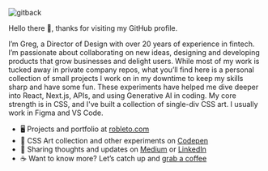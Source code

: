 ![gitback](https://cdn.dribbble.com/userupload/18586375/file/original-5caddde7b062cedb737f553d551bd712.png?resize=512x159&vertical=center)

Hello there 👋, thanks for visiting my GitHub profile.

I’m Greg, a Director of Design with over 20 years of experience in fintech. I’m passionate about collaborating on new ideas, designing and developing products that grow businesses and delight users. While most of my work is tucked away in private company repos, what you’ll find here is a personal collection of small projects I work on in my downtime to keep my skills sharp and have some fun. These experiments have helped me dive deeper into React, Next.js, APIs, and using Generative AI in coding. My core strength is in CSS, and I've built a collection of single-div CSS art. I usually work in Figma and VS Code.

- 🖥️ Projects and portfolio at <a href="https://robleto.com">robleto.com</a> 
- 🎨 CSS Art collection and other experiments on <a href="https://codepen.io/robleto/">Codepen</a>  
- 📝 Sharing thoughts and updates on <a href="https://medium.com/@robleto">Medium</a> or <a href="https://www.linkedin.com/in/robleto">LinkedIn</a>  
- ☕️ Want to know more? Let’s catch up and <a href="https://calendly.com/robleto">grab a coffee</a>


<!--
## More about me

- 🔭 I’m currently working on ...
- 🌱 I’m currently learning React and AWS
- 👯 I’m looking to collaborate on the Mandrain project
- 🤔 I’m looking for help with ...
- 💬 Ask me about CSS Art
- 📫 How to reach me: ...
- 😄 Pronouns: ...
- ⚡ Fun fact: ...

-->
<!--
#### Contact Me

<a href="https://robleto.typeform.com/to/cN9h6m"><img src="icons/gmail-36.png" width="36px"/></a>&nbsp;&nbsp;&nbsp;<a href="https://www.linkedin.com/in/robleto"><img src="icons/linkedin-36.png" width="36px"/></a>&nbsp;&nbsp;&nbsp;<a href = "https://medium.com/@robleto"><img src="icons/medium-36.png" width="36px" /></a>&nbsp;&nbsp;&nbsp;<a href = "https://codepen.com/@robleto"><img src="icons/codepen-36.png" width="36px" /></a>&nbsp;&nbsp;&nbsp;<a href = "https://dribbble.com/@robleto"><img src="icons/dribbble-36.png" width="36px" /></a>&nbsp;&nbsp;&nbsp;<a href = "https://twitter.com/@robleto"><img src="icons/twitter-36.png" width="36px" /></a>&nbsp;&nbsp;&nbsp;<a href = "https://uiuxdev.social/@robleto"><img src="icons/mastadon-36.png" width="36px" /></a>&nbsp;&nbsp;&nbsp;<a href = "https://instagram.com/@robleto"><img src="icons/instagram-36.png" width="36px" /></a>&nbsp;&nbsp;&nbsp;<a href = "https://pinterest.com/@robleto"><img src="icons/pinterest-36.png" width="36px" /></a>

. . .

## My Experience

I have years of experience, thousands of commits and hundreds of thousands of lines of code in Github, but most all of it is in private contributions. These public projects are my own experiments and explorations. x

![Robleto's GitHub stats](https://github-readme-stats.vercel.app/api?username=robleto&show_icons=true) 

. . .

#### Languages I Code In

<img src="icons/html-36.png" width="36px"/>&nbsp;&nbsp;&nbsp;<img src="icons/css-36.png" width="36px"/>&nbsp;&nbsp;&nbsp;<img src="icons/sass-36.png" width="36px"/>&nbsp;&nbsp;&nbsp;<img src="icons/javascript-36.png" width="36px"/>&nbsp;&nbsp;&nbsp;<img src="icons/vue-36.png" width="36px"/>&nbsp;&nbsp;&nbsp;<img src="icons/11ty-36.png" width="42px"/>&nbsp;&nbsp;&nbsp;<img src="icons/nunjucks-36.png" width="42px"/>&nbsp;&nbsp;&nbsp;<img src="icons/wordpress-36.png" width="42px"/>&nbsp;&nbsp;&nbsp;

[![Top Langs](https://github-readme-stats.vercel.app/api/top-langs/?username=robleto)](https://github.com/anuraghazra/github-readme-stats)

. . .
#### Current Toolset

<img src="icons/apple-36.png" width="36px"/>&nbsp;&nbsp;&nbsp;<img src="icons/figma-36.png" width="36px"/>&nbsp;&nbsp;&nbsp;<img src="icons/vscode-36.png" width="36px"/>&nbsp;&nbsp;&nbsp;<img src="icons/sketch-36.png" width="36px"/>&nbsp;&nbsp;&nbsp;<img src="icons/invision-36.png" width="36px"/>&nbsp;&nbsp;&nbsp;<img src="icons/photoshop-36.png" width="36px"/>&nbsp;&nbsp;&nbsp;<img src="icons/illustrator-36.png" width="36px"/>&nbsp;&nbsp;&nbsp;<img src="icons/notion-36.png" width="36px"/>&nbsp;&nbsp;&nbsp;<img src="icons/github-36.png" width="36px"/>&nbsp;&nbsp;&nbsp;<img src="icons/netlify-36.png" width="36px"/>&nbsp;&nbsp;&nbsp;

. . .

-->

<!--
## ❤ Views and Followers

 <a href="https://twitter.com/@robleto" target="_blank" rel="noreferrer"><img
src="https://img.shields.io/twitter/follow/@robleto?logo=twitter&style=for-the-badge&color=3382ed&labelColor=1c1917"/> &nbsp;&nbsp;
  <br>
<a href="https://github.com/robleto" target="_blank" rel="noreferrer"><img
src="https://img.shields.io/github/followers/robleto?logo=github&style=for-the-badge&color=3382ed&labelColor=1c1917" /></a> 

[![Top Langs](https://github-readme-stats.vercel.app/api/top-langs/?username=robleto)](https://github.com/anuraghazra/github-readme-stats)

[!GitHub stats](https://github-readme-stats.vercel.app/api?username=robleto&show_icons=true&count_private=true)  

[!GitHub Activity Graph](https://activity-graph.herokuapp.com/graph?username=robleto) 

[!GitHub metrics](https://metrics.lecoq.io/robleto)  

[!GitHub streak stats](https://github-readme-streak-stats.herokuapp.com/?user=robleto)  

[!Profile views](https://gpvc.arturio.dev/robleto)  


**robleto/robleto** is a ✨ _special_ ✨ repository because its `README.md` (this file) appears on your GitHub profile. 
-->

<!--
## More about me

- 🔭 I’m currently working on ...
- 🌱 I’m currently learning ...
- 👯 I’m looking to collaborate on ...
- 🤔 I’m looking for help with ...
- 💬 Ask me about ...
- 📫 How to reach me: ...
- 😄 Pronouns: ...
- ⚡ Fun fact: ...

-->
